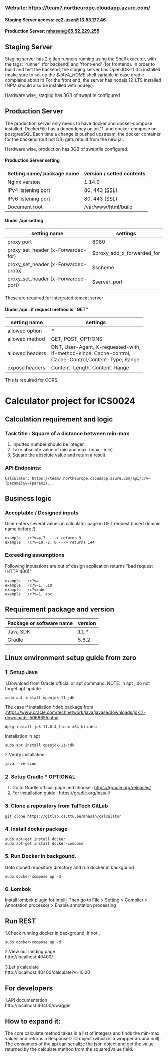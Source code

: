 ### Website: https://team7.northeurope.cloudapp.azure.com/
####  Staging Server access: ec2-user@13.53.177.46
####  Production Server: mhasan@65.52.229.255 

## Staging Server
Staging server has 2 gitlab runners running using the Shell executor, with the tags: 'runner' (for backend)  and 'front-end' (for frontend).
In order to build and test the backend, the staging server has OpenJDK-11.0.5 installed. (make sure to set up the _$JAVA_HOME_ shell variable in case gradle complains about it)
For the front end, the server has nodejs 12-LTS installed (NPM should also be installed with nodejs).

Hardware wise, staging has 3GB of swapfile configured

## Production Server
The production server only needs to have docker and docker-compose installed. DockerFile has a dependency on jdk11, and docker-compose on postgresSQL
Each time a change is pushed upstream, the docker container for the backend (but not DB) gets rebuilt from the new jar.

Hardware wise, production has 3GB of swapfile configured.

#### Production Server setting  ####
| Setting name/ package name | version / setted contents |
| -------------------------| ------- |
| Nginx version| 1.14.0
| IPv4 listening port| 80, 443 (SSL)
| IPv6 listening port| 80, 443 (SSL)
| Document root  | /var/www/html/build

#### Under /api setting ####  
| setting name | settings |
| -------------------------| ------- |
| proxy port  | 8080
| proxy_set_header (x-Forwarded-for)  |$proxy_add_x_forwarded_for 
| proxy_set_header (x-Forwarded-proto)  |$scheme
| proxy_set_header (x-Forwarded-port)  |$server_port
These are required for integrated tomcat server

#### Under /api : if request method is "GET"  ####
| setting name | settings |
| -------------------------| ------- |
| allowed option  | *
| allowed method | GET, POST, OPTIONS
| allowed headers | DNT, User-Agent,  X-requested-with, <br> If-method-since,   Cache-control, <br> Cache-Control,Content-Type, Range
| expose headers  | Content-Length, Content-Range
This is required for CORS.

# **Calculator project for ICS0024**
## Calculation requirement and logic
### Task title : Square of a distance between min-max
1. Inputted number should be integer.
2. Take absolute value of min and max. (max - min)
3. Square the absolute value and return a result.  

### API Endpoints:
    Calculator: https://team7.northeurope.cloudapp.azure.com/api/c?v={param1}&v={param2}...

         
## Business logic    
### Acceptable / Designed inputs
User enters several values in calculator page in GET request (insert domain name before /)

    example : /c?v=4,7  ---> returns 9  
    example : /c?v=10,-2, 0 ---> returns 144  


### Exceeding assumptions
Following inputations are out of design application returns "bad request (HTTP 400)"  
    
    example : /c?v=  
    example : /c?v=1, ,10  
    example : /c?v=abc  
    example : /c?v=1, abc



## Requirement package and version
| Package or software name | version |
| -------------------------| ------- |
| Java SDK|                   11.*
| Gradle  |                  5.6.2

## Linux environment setup guide from zero
### 1. Setup Java 
1.Download from Oracle official or apt command. NOTE: in apt , do not forget apt update  
```
sudo apt install openjdk-11-jdk
```
The case if installation *.deb package from :https://www.oracle.com/technetwork/java/javase/downloads/jdk11-downloads-5066655.html
```
dpkg install jdk-11.0.4_linux-x64_bin.deb
```
   Installation in apt 
```
sudo apt install openjdk-11-jdk
```
2.Verify installation 
```
java --version
```

### 2. Setup Gradle * OPTIONAL
1. Go to Gradle official page and choose : https://gradle.org/releases/
2. For installation guide : https://gradle.org/install/


### 3. Clone a repository from TalTech GitLab 
```
git clone https://gitlab.cs.ttu.ee/mhasan/calculator
```
### 4. Install docker package
```
sudo apt-get install docker
sudo apt-get install docker-compose
```
### 5. Run Docker in backgound.
Goto cloned repository directory and run docker in backgound
```
sudo docker-compose up -d
```

### 6. Lombok
Install lombok plugin for intellij
Then go to File > Setting > Compiler > Annotation processor > Enable annotation processing


## Run REST 
1.Check running docker in background, if not , 
```
sudo docker-compose up -d
```

2.View our landing page   
http://localhost:40400/


3.Let's calculate   
http://localhost:40400/calculate?v=10,20



## For developers 

1.API documentation  
http://localhost:40400/swagger


## How to expand it:
The core calculate method takes in a list of integers and finds the min-max values 
and returns a ResponseDTO object (which is a wrapper around null).
The consumers of the api can serialize the json object and get the value returned 
by the calculate method from the squaredValue field.
